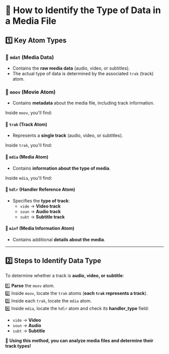 # 📌 How to Identify the Type of Data in a Media File

## 1️⃣ Key Atom Types

### 🔹 `mdat` (Media Data)
- Contains the **raw media data** (audio, video, or subtitles).
- The actual type of data is determined by the associated `trak` (track) atom.

### 🔹 `moov` (Movie Atom)
- Contains **metadata** about the media file, including track information.

Inside `moov`, you'll find:

#### 🔹 `trak` (Track Atom)
- Represents a **single track** (audio, video, or subtitles).

Inside `trak`, you'll find:

#### 🔹 `mdia` (Media Atom)
- Contains **information about the type of media**.

Inside `mdia`, you'll find:

#### 🔹 `hdlr` (Handler Reference Atom)
- Specifies the **type of track**:
  - `vide` → **Video track**
  - `soun` → **Audio track**
  - `subt` → **Subtitle track**

#### 🔹 `minf` (Media Information Atom)
- Contains additional **details about the media**.

---

## 2️⃣ Steps to Identify Data Type

To determine whether a track is **audio, video, or subtitle**:

1️⃣ **Parse** the `moov` atom.  
2️⃣ Inside `moov`, locate the `trak` atoms (**each `trak` represents a track**).  
3️⃣ Inside each `trak`, locate the `mdia` atom.  
4️⃣ Inside `mdia`, locate the `hdlr` atom and check its **handler_type** field:
   - `vide` → **Video**
   - `soun` → **Audio**
   - `subt` → **Subtitle**

🚀 **Using this method, you can analyze media files and determine their track types!**
